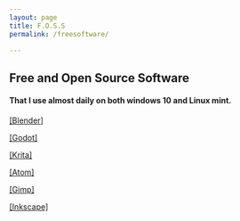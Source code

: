 ```yaml
---
layout: page
title: F.O.S.S
permalink: /freesoftware/

---
```


<h2>Free and Open Source Software</h2>
<h4>That I use almost daily on both windows 10 and Linux mint.</h4>

<a href="https://blender.org ">[Blender]</a>
<p></p>
<a href="https://godotengine.org ">[Godot]</a>
<p></p>
<a href="https://krita.org ">[Krita]</a>
<p></p>
<a href="https://atom.io ">[Atom]</a>
<p></p>
<a href="https://gimp.org ">[Gimp]</a>
<p></p>
<a href="https://Inkscape.org ">[Inkscape]</a>
